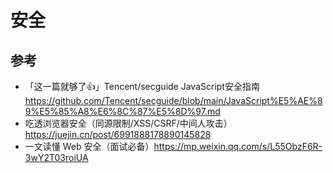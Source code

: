 
# 安全

## 参考

- 「这一篇就够了👍」Tencent/secguide JavaScript安全指南 https://github.com/Tencent/secguide/blob/main/JavaScript%E5%AE%89%E5%85%A8%E6%8C%87%E5%8D%97.md
- 吃透浏览器安全（同源限制/XSS/CSRF/中间人攻击）https://juejin.cn/post/6991888178890145828
- 一文读懂 Web 安全（面试必备）https://mp.weixin.qq.com/s/L55ObzF6R-3wY2T03roiUA
